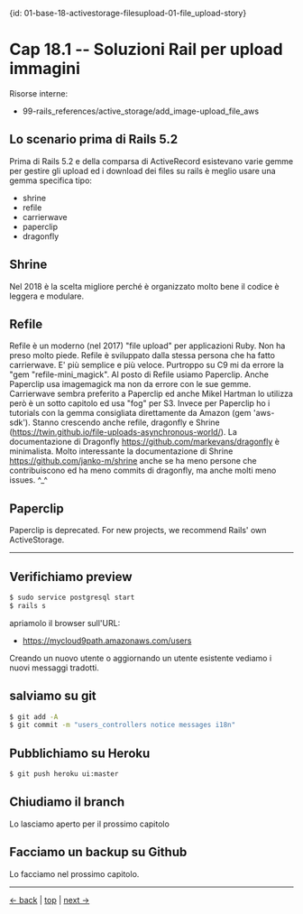 {id: 01-base-18-activestorage-filesupload-01-file_upload-story}
# Cap 18.1 -- Soluzioni Rail per upload immagini


Risorse interne:

* 99-rails_references/active_storage/add_image-upload_file_aws




## Lo scenario prima di Rails 5.2

Prima di Rails 5.2 e della comparsa di ActiveRecord esistevano varie gemme per gestire gli upload ed i download dei files su rails è meglio usare una gemma specifica tipo:

* shrine
* refile
* carrierwave
* paperclip
* dragonfly




## Shrine

Nel 2018 è la scelta migliore perché è organizzato molto bene il codice è leggera e modulare.




## Refile

Refile è un moderno (nel 2017) "file upload" per applicazioni Ruby. Non ha preso molto piede.
Refile è sviluppato dalla stessa persona che ha fatto carrierwave. E' più semplice e più veloce. 
Purtroppo su C9 mi da errore la "gem "refile-mini_magick". Al posto di Refile usiamo Paperclip. Anche Paperclip usa imagemagick ma non da errore con le sue gemme. Carrierwave sembra preferito a Paperclip ed anche Mikel Hartman lo utilizza però è un sotto capitolo ed usa "fog" per S3. Invece per Paperclip ho i tutorials con la gemma consigliata direttamente da Amazon (gem 'aws-sdk'). Stanno crescendo anche refile, dragonfly e Shrine (https://twin.github.io/file-uploads-asynchronous-world/). La documentazione di Dragonfly https://github.com/markevans/dragonfly è minimalista. Molto interessante la documentazione di Shrine https://github.com/janko-m/shrine anche se ha meno persone che contribuiscono ed ha meno commits di dragonfly, ma anche molti meno issues. ^_^




## Paperclip
Paperclip is deprecated.
For new projects, we recommend Rails' own ActiveStorage.






---



## Verifichiamo preview

```bash
$ sudo service postgresql start
$ rails s
```

apriamolo il browser sull'URL:

* https://mycloud9path.amazonaws.com/users

Creando un nuovo utente o aggiornando un utente esistente vediamo i nuovi messaggi tradotti.



## salviamo su git

```bash
$ git add -A
$ git commit -m "users_controllers notice messages i18n"
```



## Pubblichiamo su Heroku

```bash
$ git push heroku ui:master
```



## Chiudiamo il branch

Lo lasciamo aperto per il prossimo capitolo



## Facciamo un backup su Github

Lo facciamo nel prossimo capitolo.



---

[<- back](https://github.com/flaviobordonidev/leanpubabrandnewcms/blob/master/01-base/09-manage_users/03-browser_tab_title_users-it.md)
 | [top](#top) |
[next ->](https://github.com/flaviobordonidev/leanpubabrandnewcms/blob/master/01-base/10-users_i18n/02-users_form_i18n-it.md)
